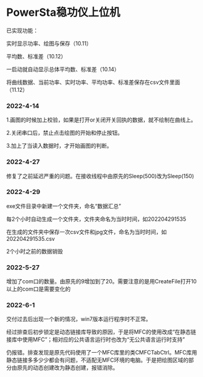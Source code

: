 # PowerSta稳功仪上位机

已实现功能：

实时显示功率、绘图与保存（10.11）

平均数、标准差（10.12）

一启动就自动显示总体平均数、标准差（10.14）

将曲线数据、当前功率、实时功率、平均功率、标准差保存在csv文件里面（11.12）

### 2022-4-14  

1.画图的时候加上校验，如果是打开or关闭开关回执的数据，就不绘制在曲线上。

2.关闭串口后，禁止点击绘图的开始和停止按钮。

3.加上了当读入数据时，才开始画图的判断。

### 2022-4-27  

修复了之前延迟严重的问题。在接收线程中由原先的Sleep(500)改为Sleep(150)

### 2022-4-29  

exe文件目录中新建一个文件夹，命名“数据汇总”

每2个小时自动生成一个文件夹，文件夹命名为当时时间，如202204291535

在生成的文件夹中保存一次csv文件和jpg文件，命名为当时时间，如202204291535.csv

2个小时之前的数据销毁

### 2022-5-27  

增加了com口的数量。由原先的9增加到了20。需要注意的是用CreateFile打开10以上的com口是需要变化的

### 2022-6-1  

交付过去后出现一个新的情况，win7版本运行程序时不正常。

经过排查后初步锁定是动态链接库导致的原因，于是将MFC的使用改成“在静态链接库中使用MFC”；相对应的公共语言运行时也改为“无公共语言运行时支持”

仍报错。排查发现是原先代码使用了一个MFC库里的类CMFCTabCtrl。MFC库用静态链接多多少少都会有问题，不适配无MFC环境的电脑。于是把绘图区域的部分由原先的动态创建改为静态创建，报错消除。